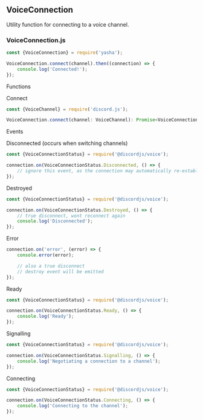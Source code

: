 ## VoiceConnection

Utility function for connecting to a voice channel.

### VoiceConnection.js

```js
const {VoiceConnection} = require('yasha');

VoiceConnection.connect(channel).then((connection) => {
	console.log('Connected!');
});
```

Functions

Connect
```js
const {VoiceChannel} = require('discord.js');

VoiceConnection.connect(channel: VoiceChannel): Promise<VoiceConnection>
```

Events

Disconnected (occurs when switching channels)
```js
const {VoiceConnectionStatus} = require('@discordjs/voice');

connection.on(VoiceConnectionStatus.Disconnected, () => {
	// ignore this event, as the connection may automatically re-establish a connection
});
```

Destroyed
```js
const {VoiceConnectionStatus} = require('@discordjs/voice');

connection.on(VoiceConnectionStatus.Destroyed, () => {
	// true disconnect, wont reconnect again
	console.log('Disconnected');
});
```

Error
```js
connection.on('error', (error) => {
	console.error(error);

	// also a true disconnect
	// destroy event will be emitted
});
```

Ready
```js
const {VoiceConnectionStatus} = require('@discordjs/voice');

connection.on(VoiceConnectionStatus.Ready, () => {
	console.log('Ready');
});
```

Signalling
```js
const {VoiceConnectionStatus} = require('@discordjs/voice');

connection.on(VoiceConnectionStatus.Signalling, () => {
	console.log('Negotiating a connection to a channel');
});
```

Connecting
```js
const {VoiceConnectionStatus} = require('@discordjs/voice');

connection.on(VoiceConnectionStatus.Connecting, () => {
	console.log('Connecting to the channel');
});
```